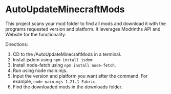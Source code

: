 # AutoUpdateMinecraftMods
This project scans your mod folder to find all mods and download it with the programs requested version and platform. It leverages Modrinths API and Website for the functionality.


Directions:
  1. CD to the /AutoUpdateMinecraftMods in a terminal.
  2. Install jsdom using `npm install jsdom`
  3. Install node-fetch using `npm install node-fetch`.
  4. Run using node main.mjs.
  5. Input the version and platform you want after the command. For example, `node main.mjs 1.21.1 Fabric`.
  6. Find the downloaded mods in the downloads folder.
